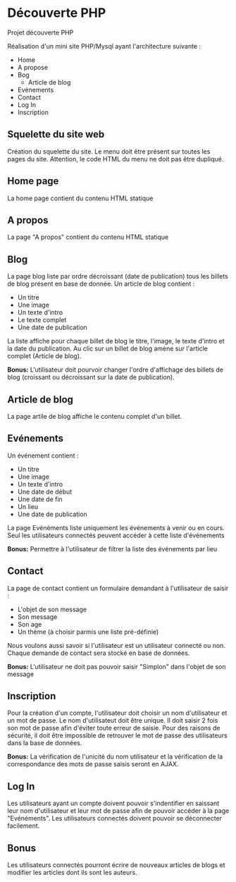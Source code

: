 # Découverte PHP
Projet découverte PHP

Réalisation d'un mini site PHP/Mysql ayant l'architecture suivante : 

- Home
- A propose
- Bog
  - Article de blog
- Evénements
- Contact
- Log In
- Inscription

## Squelette du site web
Création du squelette du site.
Le menu doit être présent sur toutes les pages du site. Attention, le code HTML du menu ne doit pas être dupliqué.

## Home page
La home page contient du contenu HTML statique

## A propos
La page "A propos" contient du contenu HTML statique

## Blog
La page blog liste par ordre décroissant (date de publication) tous les billets de blog présent en base de donnée.
Un article de blog contient : 
- Un titre
- Une image
- Un texte d'intro
- Le texte complet
- Une date de publication

La liste affiche pour chaque billet de blog le titre, l'image, le texte d'intro et la date du publication.
Au clic sur un billet de blog amène sur l'article complet (Article de blog).

**Bonus:** L'utilisateur doit pourvoir changer l'ordre d'affichage des billets de blog (croissant ou décroissant sur la date de publication).

## Article de blog
La page artile de blog affiche le contenu complet d'un billet.

## Evénements
Un événement contient : 
- Un titre
- Une image
- Un texte d'intro
- Une date de début
- Une date de fin
- Un lieu
- Une date de publication

La page Evénéments liste uniquement les événements à venir ou en cours.
Seul les utilisateurs connectés peuvent accéder à cette liste d'événements

**Bonus:** Permettre à l'utilisateur de filtrer la liste des événements par lieu

## Contact
La page de contact contient un formulaire demandant à l'utilisateur de saisir : 
- L'objet de son message
- Son message
- Son age
- Un thème (à choisir parmis une liste pré-définie)

Nous voulons aussi savoir si l'utilisateur est un utilisateur connecté ou non.
Chaque demande de contact sera stocké en base de données.  

**Bonus:** L'utilisateur ne doit pas pouvoir saisir "Simplon" dans l'objet de son message

## Inscription
Pour la création d'un compte, l'utilisateur doit choisir un nom d'utilisateur et un mot de passe.
Le nom d'utilisateut doit être unique.
Il doit saisir 2 fois son mot de passe afin d'éviter toute erreur de saisie.
Pour des raisons de sécurité, il doit être impossible de retrouver le mot de passe des utilisateurs dans la base de données.

**Bonus:** La vérification de l'unicité du nom utilisateur et la vérification de la correspondance des mots de passe saisis seront  en AJAX.

## Log In
Les utilisateurs ayant un compte doivent pouvoir s'indentifier en saissant leur nom d'utilisateur et leur mot de passe afin de pouvoir accéder à la page "Evénéments".
Les utilisateurs connectés doivent pouvoir se déconnecter facilement.

## Bonus
Les utilisateurs connectés pourront écrire de nouveaux articles de blogs et modifier les articles dont ils sont les auteurs.
